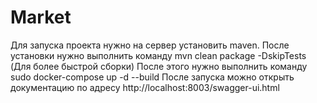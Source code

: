 # Market
Для запуска проекта нужно на сервер установить maven.
После установки нужно выполнить команду mvn clean package -DskipTests (Для более быстрой сборки)
После этого нужно выполнить команду sudo docker-compose up -d --build
После запуска можно открыть документацию по адресу http://localhost:8003/swagger-ui.html
